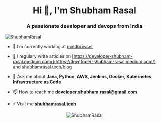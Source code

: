 <h1 align="center">Hi 👋, I'm Shubham Rasal</h1>
<h3 align="center">A passionate developer and devops from India</h3>
<p align="left"> <img src="https://komarev.com/ghpvc/?username=ShubhamRasal" alt="ShubhamRasal" /> </p>

- 🔭 I’m currently working at [mindbowser](https://mindbowser.com/)

- 📝 I regulary write articles on [https://developer-shubham-rasal.medium.com/](https://developer-shubham-rasal.medium.com/) and [shubhamrasal.tech/blog](https://shubhamrasal.tech/blog)

- 💬 Ask me about **Java, Python, AWS, Jenkins, Docker, Kubernetes, Infrastructure as Code**

- 📫 How to reach me **developer.shubham.rasal@gmail.com**

- ⚡ Visit me **[shubhamrasal.tech](http://shubhamrasal.tech)**

<p align="center"> <img src="https://github-readme-stats.vercel.app/api?username=ShubhamRasal&show_icons=true" alt="ShubhamRasal" /> </p>

